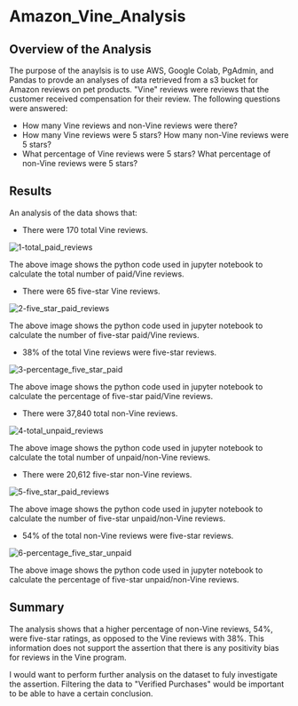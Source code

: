 # Amazon_Vine_Analysis

## Overview of the Analysis
The purpose of the anaylsis is to use AWS, Google Colab, PgAdmin, and Pandas to provde an analyses of data retrieved from a s3 bucket for Amazon reviews on pet products. "Vine" reviews were reviews that the customer received compensation for their review. The following questions were answered:

 - How many Vine reviews and non-Vine reviews were there?
 - How many Vine reviews were 5 stars? How many non-Vine reviews were 5 stars?
 - What percentage of Vine reviews were 5 stars? What percentage of non-Vine reviews were 5 stars?

## Results
An analysis of the data shows that:

- There were 170 total Vine reviews.

![1-total_paid_reviews](https://user-images.githubusercontent.com/111570965/207956930-26bd9178-ebea-45b2-b69d-12a1218c3ec7.png)

The above image shows the python code used in jupyter notebook to calculate the total number of paid/Vine reviews.

- There were 65 five-star Vine reviews.

![2-five_star_paid_reviews](https://user-images.githubusercontent.com/111570965/207956971-ab5a5cee-70da-4317-90cc-8e2406b121cc.png)

The above image shows the python code used in jupyter notebook to calculate the number of five-star paid/Vine reviews.

- 38% of the total Vine reviews were five-star reviews.

![3-percentage_five_star_paid](https://user-images.githubusercontent.com/111570965/207956996-d4ac26e7-18bc-4730-8136-eed84ff842b3.png)

The above image shows the python code used in jupyter notebook to calculate the percentage of five-star paid/Vine reviews.

- There were 37,840 total non-Vine reviews.

![4-total_unpaid_reviews](https://user-images.githubusercontent.com/111570965/207957025-b1a19ceb-f164-4071-879f-030efdc83b40.png)

The above image shows the python code used in jupyter notebook to calculate the total number of unpaid/non-Vine reviews.

- There were 20,612 five-star non-Vine reviews.

![5-five_star_paid_reviews](https://user-images.githubusercontent.com/111570965/207957064-38bef435-2a34-4a6e-8214-25ff26433408.png)

The above image shows the python code used in jupyter notebook to calculate the number of five-star unpaid/non-Vine reviews.

- 54% of the total non-Vine reviews were five-star reviews.

![6-percentage_five_star_unpaid](https://user-images.githubusercontent.com/111570965/207957087-65eaa9e8-e73c-49fe-983d-94727bd38a4f.png)

The above image shows the python code used in jupyter notebook to calculate the percentage of five-star unpaid/non-Vine reviews.

 ## Summary
The analysis shows that a higher percentage of non-Vine reviews, 54%, were five-star ratings, as opposed to the Vine reviews with 38%. This information does not support the assertion that there is any positivity bias for reviews in the Vine program. 

 I would want to perform further analysis on the dataset to fuly investigate the assertion. Filtering the data to "Verified Purchases" would be important to be able to have a certain conclusion.
